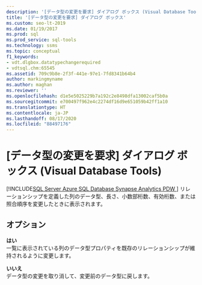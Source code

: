 ```yaml
---
description: '[データ型の変更を要求] ダイアログ ボックス (Visual Database Tools)'
title: '[データ型の変更を要求] ダイアログ ボックス'
ms.custom: seo-lt-2019
ms.date: 01/19/2017
ms.prod: sql
ms.prod_service: sql-tools
ms.technology: ssms
ms.topic: conceptual
f1_keywords:
- vdt.dlgbox.datatypechangerequired
- vdtsql.chm:65545
ms.assetid: 709c9b8e-2f3f-441e-97e1-7fd8341b64b4
author: markingmyname
ms.author: maghan
ms.reviewer: ''
ms.openlocfilehash: d1e5e5025229b7a192c2e8498dfa13002caf5b0a
ms.sourcegitcommit: e700497f962e4c2274df16d9e651059b42ff1a10
ms.translationtype: HT
ms.contentlocale: ja-JP
ms.lasthandoff: 08/17/2020
ms.locfileid: "88497176"
---
```

# <a name="data-type-change-required-dialog-box-visual-database-tools"></a>[データ型の変更を要求] ダイアログ ボックス (Visual Database Tools)
[!INCLUDE[SQL Server Azure SQL Database Synapse Analytics PDW ](../../includes/applies-to-version/sql-asdb-asdbmi-asa-pdw.md)]
リレーションシップを定義した列のデータ型、長さ、小数部桁数、有効桁数、または照合順序を変更したときに表示されます。  
  
## <a name="options"></a>オプション  
**はい**  
一覧に表示されている列のデータ型プロパティを既存のリレーションシップが維持されるように変更します。  
  
**いいえ**  
データ型の変更を取り消して、変更前のデータ型に戻します。  
  
